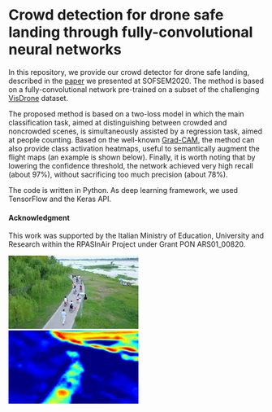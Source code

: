 # Crowd detection for drone safe landing through fully-convolutional neural networks

In this repository, we provide our crowd detector for drone safe landing, described in the [paper](https://link.springer.com/chapter/10.1007/978-3-030-38919-2_25) we presented at SOFSEM2020. The method is based on a fully-convolutional network pre-trained on a subset of the challenging [VisDrone](https://github.com/VisDrone) dataset.

The proposed method is based on a two-loss model in which the main classification task, aimed at distinguishing between crowded and noncrowded scenes, is simultaneously assisted by a regression task, aimed at people counting. Based on the well-known [Grad-CAM](https://arxiv.org/abs/1610.02391), the method can also provide class activation heatmaps, useful to semantically augment the flight maps (an example is shown below). Finally, it is worth noting that by lowering the confidence threshold, the network achieved very high recall (about 97%), without sacrificing too much precision (about 78%).

The code is written in Python. As deep learning framework, we used TensorFlow and the Keras API.

#### Acknowledgment

This work was supported by the Italian Ministry of Education, University and Research within the RPASInAir Project under Grant PON ARS01_00820.

<img src="images/image.jpg" width="256" height="auto"/> <img src="heatmaps/heatmap.jpg" width="256" height="auto"/>
